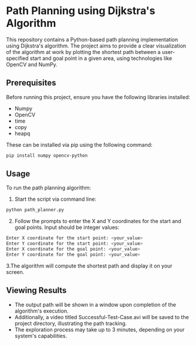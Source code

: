 # Path Planning using Dijkstra's Algorithm

This repository contains a Python-based path planning implementation using Dijkstra's algorithm. The project aims to provide a clear visualization of the algorithm at work by plotting the shortest path between a user-specified start and goal point in a given area, using technologies like OpenCV and NumPy.

## Prerequisites

Before running this project, ensure you have the following libraries installed:

- Numpy
- OpenCV
- time
- copy
- heapq

These can be installed via pip using the following command:

```bash
pip install numpy opencv-python
```
## Usage
To run the path planning algorithm:
1. Start the script via command line:
```bash
python path_planner.py
```
2. Follow the prompts to enter the X and Y coordinates for the start and goal points. Input should be integer values:
```bash
Enter X coordinate for the start point: <your_value>
Enter Y coordinate for the start point: <your_value>
Enter X coordinate for the goal point: <your_value>
Enter Y coordinate for the goal point: <your_value>
```
3.The algorithm will compute the shortest path and display it on your screen.
## Viewing Results
* The output path will be shown in a window upon completion of the algorithm's execution.
* Additionally, a video titled Successful-Test-Case.avi will be saved to the project directory, illustrating the path tracking.
* The exploration process may take up to 3 minutes, depending on your system's capabilities.
